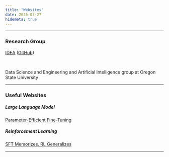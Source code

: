 ```yaml
---
title: "Websites"
date: 2025-03-27
hidemeta: true
---
```


--- 
### Research Group

[IDEA](https://research.engr.oregonstate.edu/idea/home) ([GitHub](https://github.com/OSU-IDEA-Lab))

<br>

Data Science and Engineering and Artificial Intelligence group at Oregon State University

---

### Useful Websites

##### Large Language Model

[Parameter-Efficient Fine-Tuning](https://grey-larch-40c.notion.site/Parameter-Efficient-Fine-Tuning-1985851ce82e805296a5c9e45ccd930b)

##### Reinforcement Learning

[SFT Memorizes, RL Generalizes](https://tianzhechu.com/SFTvsRL)

---